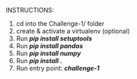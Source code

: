 INSTRUCTIONS:
1. cd into the Challenge-1/ folder
2. create & activate a virtualenv (optional)
3. Run ***pip install setuptools***
4. Run ***pip install pandas***
5. Run ***pip install numpy***
6. Run ***pip install .***
7. Run entry point: ***challenge-1***
